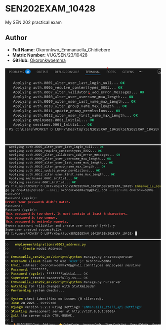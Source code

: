 # SEN202EXAM_10428
My SEN 202 practical exam

## Author

- **Full Name:** Okoronkwo_Emmanuella_Chidiebere  
- **Matric Number:** VUG/SEN/23/10428  
- **GitHub:** [Okoronkwoemma](https://github.com/Okoronkwoemma)

<!--
Superuser login details:
Username: okoronkwoemma
Email: okoronkwoemma70@gmail.com
Password: [12345]
-->

![Postman Migrations](terminal.png)
![Postman Migrations](terminal2.png)
![Postman Q2 Screenshot](terminal3.png)


